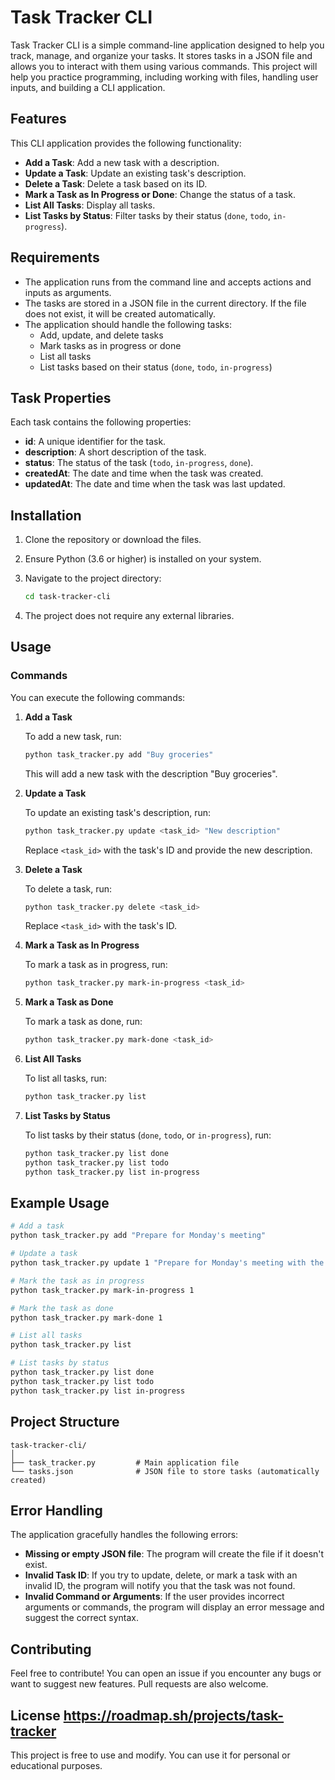 

# Task Tracker CLI

Task Tracker CLI is a simple command-line application designed to help you track, manage, and organize your tasks. It stores tasks in a JSON file and allows you to interact with them using various commands. This project will help you practice programming, including working with files, handling user inputs, and building a CLI application.

## Features

This CLI application provides the following functionality:

- **Add a Task**: Add a new task with a description.
- **Update a Task**: Update an existing task's description.
- **Delete a Task**: Delete a task based on its ID.
- **Mark a Task as In Progress or Done**: Change the status of a task.
- **List All Tasks**: Display all tasks.
- **List Tasks by Status**: Filter tasks by their status (`done`, `todo`, `in-progress`).

## Requirements

- The application runs from the command line and accepts actions and inputs as arguments.
- The tasks are stored in a JSON file in the current directory. If the file does not exist, it will be created automatically.
- The application should handle the following tasks:
  - Add, update, and delete tasks
  - Mark tasks as in progress or done
  - List all tasks
  - List tasks based on their status (`done`, `todo`, `in-progress`)

## Task Properties

Each task contains the following properties:

- **id**: A unique identifier for the task.
- **description**: A short description of the task.
- **status**: The status of the task (`todo`, `in-progress`, `done`).
- **createdAt**: The date and time when the task was created.
- **updatedAt**: The date and time when the task was last updated.

## Installation

1. Clone the repository or download the files.
2. Ensure Python (3.6 or higher) is installed on your system.
3. Navigate to the project directory:

   ```bash
   cd task-tracker-cli
   ```

4. The project does not require any external libraries.

## Usage

### Commands

You can execute the following commands:

1. **Add a Task**

   To add a new task, run:

   ```bash
   python task_tracker.py add "Buy groceries"
   ```

   This will add a new task with the description "Buy groceries".

2. **Update a Task**

   To update an existing task's description, run:

   ```bash
   python task_tracker.py update <task_id> "New description"
   ```

   Replace `<task_id>` with the task's ID and provide the new description.

3. **Delete a Task**

   To delete a task, run:

   ```bash
   python task_tracker.py delete <task_id>
   ```

   Replace `<task_id>` with the task's ID.

4. **Mark a Task as In Progress**

   To mark a task as in progress, run:

   ```bash
   python task_tracker.py mark-in-progress <task_id>
   ```

5. **Mark a Task as Done**

   To mark a task as done, run:

   ```bash
   python task_tracker.py mark-done <task_id>
   ```

6. **List All Tasks**

   To list all tasks, run:

   ```bash
   python task_tracker.py list
   ```

7. **List Tasks by Status**

   To list tasks by their status (`done`, `todo`, or `in-progress`), run:

   ```bash
   python task_tracker.py list done
   python task_tracker.py list todo
   python task_tracker.py list in-progress
   ```

## Example Usage

```bash
# Add a task
python task_tracker.py add "Prepare for Monday's meeting"

# Update a task
python task_tracker.py update 1 "Prepare for Monday's meeting with the quarterly report"

# Mark the task as in progress
python task_tracker.py mark-in-progress 1

# Mark the task as done
python task_tracker.py mark-done 1

# List all tasks
python task_tracker.py list

# List tasks by status
python task_tracker.py list done
python task_tracker.py list todo
python task_tracker.py list in-progress
```

## Project Structure

```
task-tracker-cli/
│
├── task_tracker.py         # Main application file
└── tasks.json              # JSON file to store tasks (automatically created)
```

## Error Handling

The application gracefully handles the following errors:

- **Missing or empty JSON file**: The program will create the file if it doesn't exist.
- **Invalid Task ID**: If you try to update, delete, or mark a task with an invalid ID, the program will notify you that the task was not found.
- **Invalid Command or Arguments**: If the user provides incorrect arguments or commands, the program will display an error message and suggest the correct syntax.

## Contributing

Feel free to contribute! You can open an issue if you encounter any bugs or want to suggest new features. Pull requests are also welcome.

## License https://roadmap.sh/projects/task-tracker

This project is free to use and modify. You can use it for personal or educational purposes.

